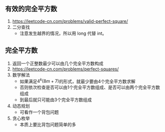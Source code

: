 
## 有效的完全平方数
1. https://leetcode-cn.com/problems/valid-perfect-square/
2. 二分查找
	- 注意发生越界的情况，所以用 long 代替 int。

## 完全平方数
1. 返回一个正整数最少可以由几个完全平方数构成
2. https://leetcode-cn.com/problems/perfect-squares/
3. 数学解法
	- 如果满足$4^k(8m+7)$的形式，就最少要由4个完全平方数求解
	- 否则依次检查是否可以由1个完全平方数组成、是否可以由两个完全平方数组成
	- 到最后就只可能由3个完全平方数组成
4. 动态规划
	- 可看作一个背包问题
5. 贪心枚举
	- 本质上要比背包问题简单的多

